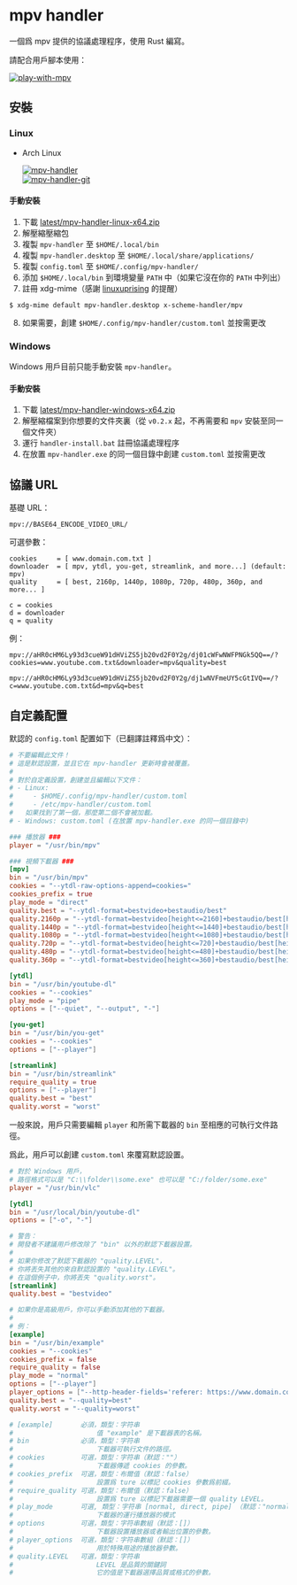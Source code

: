 # mpv handler

一個爲 mpv 提供的協議處理程序，使用 Rust 編寫。

請配合用戶腳本使用：

[![play-with-mpv][badges-play-with-mpv]][greasyfork-play-with-mpv]

## 安裝

### Linux

- Arch Linux

  [![mpv-handler][badges-aur]][download-aur] \
  [![mpv-handler-git][badges-aur-git]][download-aur-git]

#### 手動安裝

1. 下載 [latest/mpv-handler-linux-x64.zip][download-linux]
2. 解壓縮壓縮包
3. 複製 `mpv-handler` 至 `$HOME/.local/bin`
4. 複製 `mpv-handler.desktop` 至 `$HOME/.local/share/applications/`
5. 複製 `config.toml` 至 `$HOME/.config/mpv-handler/`
6. 添加 `$HOME/.local/bin` 到環境變量 `PATH` 中（如果它沒在你的 `PATH` 中列出）
7. 註冊 xdg-mime（感謝 [linuxuprising][linuxuprising] 的提醒）

```
$ xdg-mime default mpv-handler.desktop x-scheme-handler/mpv
```

8. 如果需要，創建 `$HOME/.config/mpv-handler/custom.toml` 並按需更改

### Windows

Windows 用戶目前只能手動安裝 `mpv-handler`。

#### 手動安裝

1. 下載 [latest/mpv-handler-windows-x64.zip][download-windows]
2. 解壓縮檔案到你想要的文件夾裏（從 `v0.2.x` 起，不再需要和 `mpv` 安裝至同一個文件夾）
3. 運行 `handler-install.bat` 註冊協議處理程序
4. 在放置 `mpv-handler.exe` 的同一個目錄中創建 `custom.toml` 並按需更改

[badges-aur-git]: https://img.shields.io/aur/version/mpv-handler-git?label=mpv-handler-git&style=for-the-badge
[badges-aur]: https://img.shields.io/aur/version/mpv-handler?label=mpv-handler&style=for-the-badge
[badges-play-with-mpv]: https://img.shields.io/badge/dynamic/json?style=for-the-badge&label=play-with-mpv&prefix=v&query=version&url=https%3A%2F%2Fgreasyfork.org%2Fscripts%2F416271.json
[download-aur-git]: https://aur.archlinux.org/packages/mpv-handler-git/
[download-aur]: https://aur.archlinux.org/packages/mpv-handler/
[download-linux]: https://github.com/akiirui/mpv-handler/releases/latest/download/mpv-handler-linux-x64.zip
[download-windows]: https://github.com/akiirui/mpv-handler/releases/latest/download/mpv-handler-windows-x64.zip
[greasyfork-play-with-mpv]: https://greasyfork.org/scripts/416271-play-with-mpv
[linuxuprising]: https://www.linuxuprising.com/2021/07/open-youtube-and-more-videos-from-your.html

## 協議 URL

基礎 URL：

```
mpv://BASE64_ENCODE_VIDEO_URL/
```

可選參數：

```
cookies     = [ www.domain.com.txt ]
downloader  = [ mpv, ytdl, you-get, streamlink, and more...] (default: mpv)
quality     = [ best, 2160p, 1440p, 1080p, 720p, 480p, 360p, and more... ]

c = cookies
d = downloader
q = quality
```

例：

```
mpv://aHR0cHM6Ly93d3cueW91dHViZS5jb20vd2F0Y2g/dj01cWFwNWFPNGk5QQ==/?cookies=www.youtube.com.txt&downloader=mpv&quality=best

mpv://aHR0cHM6Ly93d3cueW91dHViZS5jb20vd2F0Y2g/dj1wNVFmeUY5cGtIVQ==/?c=www.youtube.com.txt&d=mpv&q=best
```

## 自定義配置

默認的 `config.toml` 配置如下（已翻譯註釋爲中文）：

```toml
# 不要編輯此文件！
# 這是默認設置，並且它在 mpv-handler 更新時會被覆蓋。
#
# 對於自定義設置，創建並且編輯以下文件：
# - Linux:
#     - $HOME/.config/mpv-handler/custom.toml
#     - /etc/mpv-handler/custom.toml
#   如果找到了第一個，那麼第二個不會被加載。
# - Windows: custom.toml (在放置 mpv-handler.exe 的同一個目錄中)

### 播放器 ###
player = "/usr/bin/mpv"

### 視頻下載器 ###
[mpv]
bin = "/usr/bin/mpv"
cookies = "--ytdl-raw-options-append=cookies="
cookies_prefix = true
play_mode = "direct"
quality.best = "--ytdl-format=bestvideo+bestaudio/best"
quality.2160p = "--ytdl-format=bestvideo[height<=2160]+bestaudio/best[height<=2160]/best"
quality.1440p = "--ytdl-format=bestvideo[height<=1440]+bestaudio/best[height<=1440]/best"
quality.1080p = "--ytdl-format=bestvideo[height<=1080]+bestaudio/best[height<=1080]/best"
quality.720p = "--ytdl-format=bestvideo[height<=720]+bestaudio/best[height<=720]/best"
quality.480p = "--ytdl-format=bestvideo[height<=480]+bestaudio/best[height<=480]/best"
quality.360p = "--ytdl-format=bestvideo[height<=360]+bestaudio/best[height<=360]/best"

[ytdl]
bin = "/usr/bin/youtube-dl"
cookies = "--cookies"
play_mode = "pipe"
options = ["--quiet", "--output", "-"]

[you-get]
bin = "/usr/bin/you-get"
cookies = "--cookies"
options = ["--player"]

[streamlink]
bin = "/usr/bin/streamlink"
require_quality = true
options = ["--player"]
quality.best = "best"
quality.worst = "worst"
```

一般來說，用戶只需要編輯 `player` 和所需下載器的 `bin` 至相應的可執行文件路徑。

爲此，用戶可以創建 `custom.toml` 來覆寫默認設置。

```toml
# 對於 Windows 用戶，
# 路徑格式可以是 "C:\\folder\\some.exe" 也可以是 "C:/folder/some.exe"
player = "/usr/bin/vlc"

[ytdl]
bin = "/usr/local/bin/youtube-dl"
options = ["-o", "-"]

# 警告：
# 開發者不建議用戶修改除了 "bin" 以外的默認下載器設置。
#
# 如果你修改了默認下載器的 "quality.LEVEL"，
# 你將丟失其他的來自默認設置的 "quality.LEVEL"。
# 在這個例子中，你將丟失 "quality.worst"。
[streamlink]
quality.best = "bestvideo"

# 如果你是高級用戶，你可以手動添加其他的下載器。
#
# 例：
[example]
bin = "/usr/bin/example"
cookies = "--cookies"
cookies_prefix = false
require_quality = false
play_mode = "normal"
options = ["--player"]
player_options = ["--http-header-fields='referer: https://www.domain.com'"]
quality.best = "--quality=best"
quality.worst = "--quality=worst"

# [example]       必須，類型：字符串
#                     值 "example" 是下載器表的名稱。
# bin             必須，類型：字符串
#                     下載器可執行文件的路徑。
# cookies         可選，類型：字符串（默認：""）
#                     下載器傳遞 cookies 的參數。
# cookies_prefix  可選，類型：布爾值（默認：false）
#                     設置爲 ture 以標記 cookies 參數爲前綴。
# require_quality 可選，類型：布爾值（默認：false）
#                     設置爲 ture 以標記下載器需要一個 quality LEVEL。
# play_mode       可選, 類型：字符串 [normal, direct, pipe] （默認："normal")
#                     下載器的運行播放器的模式
# options         可選，類型：字符串數組（默認：[]）
#                     下載器設置播放器或者輸出位置的參數。
# player_options  可選，類型：字符串數組（默認：[]）
#                     用於特殊用途的播放器參數。
# quality.LEVEL   可選，類型：字符串
#                     LEVEL 是品質的關鍵詞
#                     它的值是下載器選擇品質或格式的參數。
```
